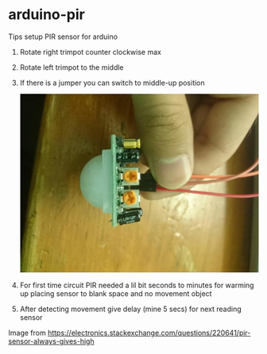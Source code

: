 # arduino-pir
Tips setup PIR sensor for arduino
1. Rotate right trimpot counter clockwise max
2. Rotate left trimpot to the middle
3. If there is a jumper you can switch to middle-up position

    ![pirsensor](pir-sensor.jpg)
    
4. For first time circuit PIR needed a lil bit seconds to minutes for warming up placing sensor to blank space and no movement object
5. After detecting movement give delay (mine 5 secs) for next reading sensor 

Image from https://electronics.stackexchange.com/questions/220641/pir-sensor-always-gives-high
